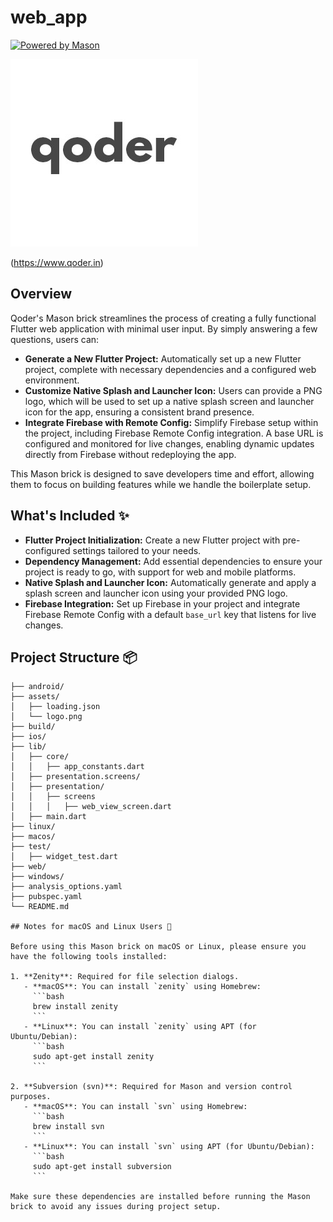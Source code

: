 # web_app
[![Powered by Mason](https://img.shields.io/endpoint?url=https%3A%2F%2Ftinyurl.com%2Fmason-badge)](https://github.com/felangel/mason)

![Qoder Logo](qoder_logo.jpeg)

(https://www.qoder.in)

## Overview

Qoder's Mason brick streamlines the process of creating a fully functional Flutter web application with minimal user input. By simply answering a few questions, users can:

- **Generate a New Flutter Project:** Automatically set up a new Flutter project, complete with necessary dependencies and a configured web environment.
- **Customize Native Splash and Launcher Icon:** Users can provide a PNG logo, which will be used to set up a native splash screen and launcher icon for the app, ensuring a consistent brand presence.
- **Integrate Firebase with Remote Config:** Simplify Firebase setup within the project, including Firebase Remote Config integration. A base URL is configured and monitored for live changes, enabling dynamic updates directly from Firebase without redeploying the app.

This Mason brick is designed to save developers time and effort, allowing them to focus on building features while we handle the boilerplate setup.

## What's Included ✨

- **Flutter Project Initialization:** Create a new Flutter project with pre-configured settings tailored to your needs.
- **Dependency Management:** Add essential dependencies to ensure your project is ready to go, with support for web and mobile platforms.
- **Native Splash and Launcher Icon:** Automatically generate and apply a splash screen and launcher icon using your provided PNG logo.
- **Firebase Integration:** Set up Firebase in your project and integrate Firebase Remote Config with a default `base_url` key that listens for live changes.

## Project Structure 📦

```YOUR_APP_NAME
├── android/
├── assets/
│   ├── loading.json
│   └── logo.png
├── build/
├── ios/
├── lib/
│   ├── core/
│   │   ├── app_constants.dart
│   ├── presentation.screens/
│   ├── presentation/
│   │   ├── screens
│   │   │   ├── web_view_screen.dart
│   ├── main.dart
├── linux/
├── macos/
├── test/
│   ├── widget_test.dart
├── web/
├── windows/
├── analysis_options.yaml
├── pubspec.yaml
└── README.md

## Notes for macOS and Linux Users 📝

Before using this Mason brick on macOS or Linux, please ensure you have the following tools installed:

1. **Zenity**: Required for file selection dialogs.
   - **macOS**: You can install `zenity` using Homebrew:
     ```bash
     brew install zenity
     ```
   - **Linux**: You can install `zenity` using APT (for Ubuntu/Debian):
     ```bash
     sudo apt-get install zenity
     ```

2. **Subversion (svn)**: Required for Mason and version control purposes.
   - **macOS**: You can install `svn` using Homebrew:
     ```bash
     brew install svn
     ```
   - **Linux**: You can install `svn` using APT (for Ubuntu/Debian):
     ```bash
     sudo apt-get install subversion
     ```

Make sure these dependencies are installed before running the Mason brick to avoid any issues during project setup.
